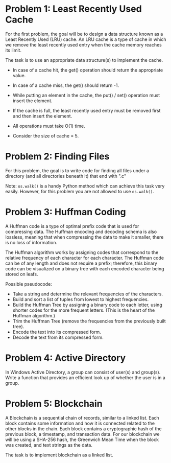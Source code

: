 # Problem 1: Least Recently Used Cache

For the first problem, the goal will be to design a data structure known as a Least Recently Used (LRU) cache. An LRU cache is a type of cache in which we remove the least recently used entry when the cache memory reaches its limit.

The task is to use an appropriate data structure(s) to implement the cache.

- In case of a cache hit, the get() operation should return the appropriate value.
- In case of a cache miss, the get() should return -1.
- While putting an element in the cache, the put() / set() operation must insert the element.
- If the cache is full, the least recently used entry must be removed first and then insert the element.

- All operations must take O(1) time.
- Consider the size of cache = 5.

# Problem 2: Finding Files

For this problem, the goal is to write code for finding all files under a directory (and all directories beneath it) that end with ".c"

Note: `os.walk()` is a handy Python method which can achieve this task very easily. However, for this problem you are not allowed to use `os.walk()`.

# Problem 3: Huffman Coding

A Huffman code is a type of optimal prefix code that is used for compressing data. The Huffman encoding and decoding schema is also lossless, meaning that when compressing the data to make it smaller, there is no loss of information.

The Huffman algorithm works by assigning codes that correspond to the relative frequency of each character for each character. The Huffman code can be of any length and does not require a prefix; therefore, this binary code can be visualized on a binary tree with each encoded character being stored on leafs.

Possible pseudocode:
- Take a string and determine the relevant frequencies of the characters.
- Build and sort a list of tuples from lowest to highest frequencies.
- Build the Huffman Tree by assigning a binary code to each letter, using shorter codes for the more frequent letters. (This is the heart of the Huffman algorithm.)
- Trim the Huffman Tree (remove the frequencies from the previously built tree).
- Encode the text into its compressed form.
- Decode the text from its compressed form.

# Problem 4: Active Directory

In Windows Active Directory, a group can consist of user(s) and group(s).
Write a function that provides an efficient look up of whether the user is in a group.

# Problem 5: Blockchain

A Blockchain is a sequential chain of records, similar to a linked list. Each block contains some information and how it is connected related to the other blocks in the chain. Each block contains a cryptographic hash of the previous block, a timestamp, and transaction data. For our blockchain we will be using a SHA-256 hash, the Greenwich Mean Time when the block was created, and text strings as the data.

The task is to implement blockchain as a linked list.